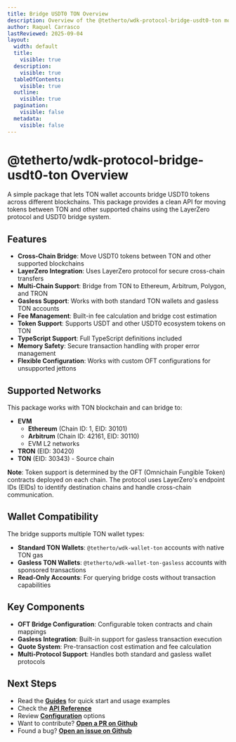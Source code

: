 ```yaml
---
title: Bridge USDT0 TON Overview
description: Overview of the @tetherto/wdk-protocol-bridge-usdt0-ton module
author: Raquel Carrasco
lastReviewed: 2025-09-04
layout:
  width: default
  title:
    visible: true
  description:
    visible: true
  tableOfContents:
    visible: true
  outline:
    visible: true
  pagination:
    visible: false
  metadata:
    visible: false
---
```


# @tetherto/wdk-protocol-bridge-usdt0-ton Overview

A simple package that lets TON wallet accounts bridge USDT0 tokens across different blockchains. This package provides a clean API for moving tokens between TON and other supported chains using the LayerZero protocol and USDT0 bridge system.

## Features

- **Cross-Chain Bridge**: Move USDT0 tokens between TON and other supported blockchains
- **LayerZero Integration**: Uses LayerZero protocol for secure cross-chain transfers
- **Multi-Chain Support**: Bridge from TON to Ethereum, Arbitrum, Polygon, and TRON
- **Gasless Support**: Works with both standard TON wallets and gasless TON accounts
- **Fee Management**: Built-in fee calculation and bridge cost estimation
- **Token Support**: Supports USDT and other USDT0 ecosystem tokens on TON
- **TypeScript Support**: Full TypeScript definitions included
- **Memory Safety**: Secure transaction handling with proper error management
- **Flexible Configuration**: Works with custom OFT configurations for unsupported jettons

## Supported Networks

This package works with TON blockchain and can bridge to:

- **EVM**
    - **Ethereum** (Chain ID: 1, EID: 30101)
    - **Arbitrum** (Chain ID: 42161, EID: 30110)
    - EVM L2 networks
- **TRON** (EID: 30420)
- **TON** (EID: 30343) - Source chain

**Note**: Token support is determined by the OFT (Omnichain Fungible Token) contracts deployed on each chain. The protocol uses LayerZero's endpoint IDs (EIDs) to identify destination chains and handle cross-chain communication.

## Wallet Compatibility

The bridge supports multiple TON wallet types:

- **Standard TON Wallets**: `@tetherto/wdk-wallet-ton` accounts with native TON gas
- **Gasless TON Wallets**: `@tetherto/wdk-wallet-ton-gasless` accounts with sponsored transactions
- **Read-Only Accounts**: For querying bridge costs without transaction capabilities

## Key Components

- **OFT Bridge Configuration**: Configurable token contracts and chain mappings
- **Gasless Integration**: Built-in support for gasless transaction execution
- **Quote System**: Pre-transaction cost estimation and fee calculation
- **Multi-Protocol Support**: Handles both standard and gasless wallet protocols

## Next Steps

- Read the **[Guides](guides.md)** for quick start and usage examples
- Check the **[API Reference](api-reference.md)**
- Review **[Configuration](configuration.md)** options
- Want to contribute? **[Open a PR on Github](https://github.com/tetherto/wdk-protocol-bridge-usdt0-ton)**
- Found a bug? **[Open an issue on Github](https://github.com/tetherto/wdk-protocol-bridge-usdt0-ton/issues)**

